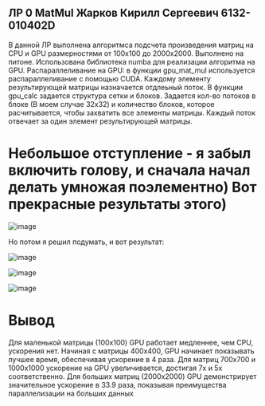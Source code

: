 ## ЛР 0 MatMul Жарков Кирилл Сергеевич 6132-010402D

В данной ЛР выполнена алгоритмса подсчета произведения матриц на CPU и GPU размерностями от 100x100 до 2000x2000.
Выполнено на питоне. Использована библиотека numba для реализации алгоритма на GPU.
Распараллеливание на GPU: в функции gpu_mat_mul используется распараллеливание с помощью CUDA. Каждому элементу результирующей матрицы назначается отдлеьный поток. В функции gpu_calc задается структура сетки и блоков. Задается кол-во потоков в блоке (В моем случае 32x32) и количество блоков, которое расчитывается, чтобы захватить все элементы матрицы.
Каждый поток отвечает за один элемент результирующей матрицы.

# Небольшое отступление - я забыл включить голову, и сначала начал делать умножая поэлементно) Вот прекрасные результаты этого)

![image](https://github.com/user-attachments/assets/8435c32f-6695-4d6a-99af-882751d8d635)

Но потом я решил подумать, и вот результат:

![image](https://github.com/user-attachments/assets/a446f445-5613-488d-9919-b8cacd0b5fe0) 

![image](https://github.com/user-attachments/assets/be18bcf3-c595-421b-8dea-2a92fae78629)

![image](https://github.com/user-attachments/assets/74cf442b-9e37-4b4b-add5-2b1ca86bd5c3)

# Вывод
Для маленькой матрицы (100x100) GPU работает медленнее, чем CPU, ускорения нет.
Начиная с матрицы 400x400, GPU начинает показывать лучшее время, обеспечивая ускорение в 4 раза.
Для матриц 700x700 и 1000x1000 ускорение на GPU увеличивается, достигая 7x и 5x соответственно.
Для больших матриц (2000x2000) GPU демонстрирует значительное ускорение в 33.9 раза, показывая преимущества параллелизации на больших данных

